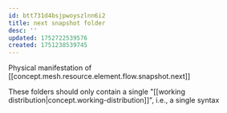 ```yaml
---
id: btt731d4bsjpwoyszlnn6i2
title: next snapshot folder
desc: ''
updated: 1752722539576
created: 1751238539745
---
```


Physical manifestation of [[concept.mesh.resource.element.flow.snapshot.next]]

These folders should only contain a single "[[working distribution|concept.working-distribution]]", i.e., a single syntax
